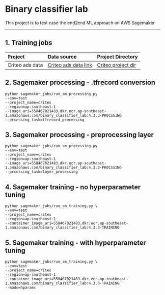 # Binary classifier lab

This project is to test case the end2end ML approach on AWS Sagemaker

---

## 1. Training jobs

|Project|Data source|Project Directory|
|:---|:---|:---|
|Criteo ads data|[Criteo ads data link]|[Criteo project dir]|

[Criteo ads data link]: http://labs.criteo.com/2014/02/kaggle-display-advertising-challenge-dataset/
[Criteo project dir]: py_app/criteo_ads_data

## 2. Sagemaker processing - .tfrecord conversion

```shell script
python sagemaker_jobs/run_sm_processing.py
--env=test
--project_name=criteo
--region=ap-southeast-1
--image_uri=558467021483.dkr.ecr.ap-southeast-1.amazonaws.com/binary_classifier_lab:4.3.3-PROCSSING
--prcossing_task=tfrecord_processing
```

## 3. Sagemaker processing - preprocessing layer

```shell script
python sagemaker_jobs/run_sm_processing.py
--env=test
--project_name=criteo
--region=ap-southeast-1
--image_uri=558467021483.dkr.ecr.ap-southeast-1.amazonaws.com/binary_classifier_lab:4.3.3-PROCSSING
--prcossing_task=layer_processing
```

## 4. Sagemaker training - no hyperparameter tuning

```shell script
python sagemaker_jobs/run_sm_training.py \
--env=test
--project_name=criteo
--region=ap-southeast-1
--container_image_uri=558467021483.dkr.ecr.ap-southeast-1.amazonaws.com/binary_classifier_lab:4.3.3-TRAINING
```

## 5. Sagemaker training - with hyperparameter tuning

```shell script
python sagemaker_jobs/run_sm_training.py \
--env=test
--project_name=criteo
--region=ap-southeast-1
--container_image_uri=558467021483.dkr.ecr.ap-southeast-1.amazonaws.com/binary_classifier_lab:4.3.3-TRAINING
--mode=hparams
```
